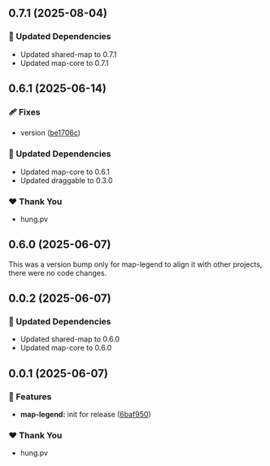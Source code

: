 ## 0.7.1 (2025-08-04)

### 🧱 Updated Dependencies

- Updated shared-map to 0.7.1
- Updated map-core to 0.7.1

## 0.6.1 (2025-06-14)

### 🩹 Fixes

- version ([be1706c](https://github.com/hung4564/vue-library/commit/be1706c))

### 🧱 Updated Dependencies

- Updated map-core to 0.6.1
- Updated draggable to 0.3.0

### ❤️ Thank You

- hung.pv

## 0.6.0 (2025-06-07)

This was a version bump only for map-legend to align it with other projects, there were no code changes.

## 0.0.2 (2025-06-07)

### 🧱 Updated Dependencies

- Updated shared-map to 0.6.0
- Updated map-core to 0.6.0

## 0.0.1 (2025-06-07)

### 🚀 Features

- **map-legend:** init for release ([6baf950](https://github.com/hung4564/vue-library/commit/6baf950))

### ❤️ Thank You

- hung.pv
